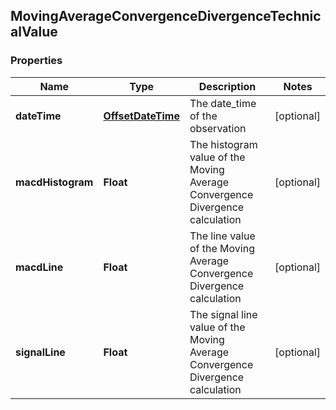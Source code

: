 
## MovingAverageConvergenceDivergenceTechnicalValue

### Properties
Name | Type | Description | Notes
------------ | ------------- | ------------- | -------------
**dateTime** | [**OffsetDateTime**](OffsetDateTime.md) | The date_time of the observation |  [optional]
**macdHistogram** | **Float** | The histogram value of the Moving Average Convergence Divergence calculation |  [optional]
**macdLine** | **Float** | The line value of the Moving Average Convergence Divergence calculation |  [optional]
**signalLine** | **Float** | The signal line value of the Moving Average Convergence Divergence calculation |  [optional]



